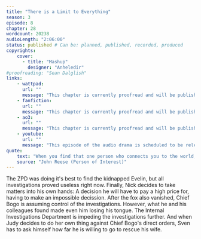 ```yaml
---
title: "There is a Limit to Everything"
season: 3
episode: 8
chapter: 28
wordcount: 20238
audioLength: "2:06:00"
status: published # Can be: planned, published, recorded, produced
copyrights:
    cover:
      - title: "Mashup"
        designer: "Anheledir"
#proofreading: "Sean Dalglish"
links:
    - wattpad:
      url: ""
      message: "This chapter is currently proofread and will be published afterwards. Stay tuned!"
    - fanfiction:
      url: ""
      message: "This chapter is currently proofread and will be published afterwards. Stay tuned!"
    - ao3:
      url: ""
      message: "This chapter is currently proofread and will be published afterwards. Stay tuned!"
    - youtube:
      url: ""
      message: "This episode of the audio drama is scheduled to be released on Nov, 06 2017!"
quote:
    text: "When you find that one person who connects you to the world, you become someone different, someone better. When that person is taken from you, what do you become then?"
    source: "John Reese (Person of Interest)"
---
```

The ZPD was doing it's best to find the kidnapped Evelin, but all investigations proved useless right now. Finally, Nick decides to take matters into his own hands: A decision he will have to pay a high price for, having to make an impossible decission. After the fox also vanished, Chief Bogo is assuming control of the investigations. However, what he and his colleagues found made even him losing his tongue. The Internal Investigations Department is impeding the investigations further. And when Judy decides to do her own thing against Chief Bogo's direct orders, Sven has to ask himself how far he is willing to go to rescue his wife.